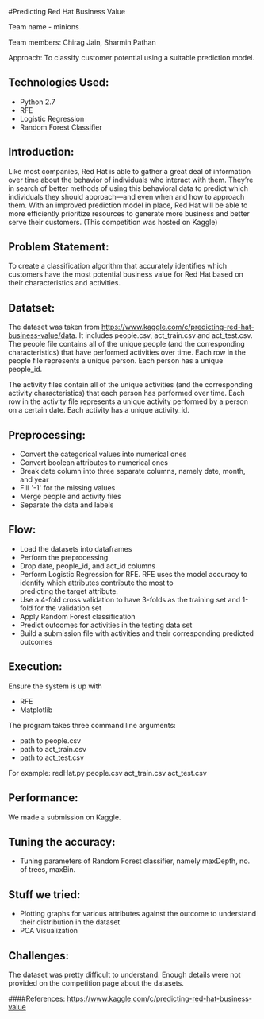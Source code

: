 #Predicting Red Hat Business Value

Team name - minions

Team members: Chirag Jain, Sharmin Pathan

Approach: To classify customer potential using a suitable prediction model.

Technologies Used:
-----------------
- Python 2.7
- RFE
- Logistic Regression
- Random Forest Classifier

Introduction:
------------
Like most companies, Red Hat is able to gather a great deal of information over time about the behavior of individuals who interact with them. They’re in search of better methods of using this behavioral data to predict which individuals they should approach—and even when and how to approach them.
With an improved prediction model in place, Red Hat will be able to more efficiently prioritize resources to generate more business and better serve their customers.
(This competition was hosted on Kaggle)

Problem Statement:
-----------------
To create a classification algorithm that accurately identifies which customers have the most potential business value for Red Hat based on their characteristics and activities.

Datatset:
--------
The dataset was taken from https://www.kaggle.com/c/predicting-red-hat-business-value/data.
It includes people.csv, act_train.csv and act_test.csv.
The people file contains all of the unique people (and the corresponding characteristics) that have performed activities over time. Each row in the people file represents a unique person. Each person has a unique people_id.

The activity files contain all of the unique activities (and the corresponding activity characteristics) that each person has performed over time. Each row in the activity file represents a unique activity performed by a person on a certain date. Each activity has a unique activity_id.

Preprocessing:
-------------
- Convert the categorical values into numerical ones
- Convert boolean attributes to numerical ones
- Break date column into three separate columns, namely date, month, and year
- Fill '-1' for the missing values
- Merge people and activity files
- Separate the data and labels

Flow:
----
- Load the datasets into dataframes
- Perform the preprocessing
- Drop date, people_id, and act_id columns
- Perform Logistic Regression for RFE. RFE uses the model accuracy to identify which attributes contribute the most to  
  predicting the target attribute.
- Use a 4-fold cross validation to have 3-folds as the training set and 1-fold for the validation set
- Apply Random Forest classification
- Predict outcomes for activities in the testing data set
- Build a submission file with activities and their corresponding predicted outcomes

Execution:
---------
Ensure the system is up with
- RFE
- Matplotlib

The program takes three command line arguments:
- path to people.csv
- path to act_train.csv
- path to act_test.csv

For example: redHat.py people.csv act_train.csv act_test.csv

Performance:
-----------
We made a submission on Kaggle.

Tuning the accuracy:
-------------------
- Tuning parameters of Random Forest classifier, namely maxDepth, no. of trees, maxBin.

Stuff we tried:
--------------
- Plotting graphs for various attributes against the outcome to understand their distribution in the dataset
- PCA Visualization

Challenges:
----------
The dataset was pretty difficult to understand. Enough details were not provided on the competition page about the datasets. 

####References: https://www.kaggle.com/c/predicting-red-hat-business-value
